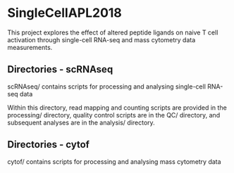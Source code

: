 # SingleCellAPL2018

This project explores the effect of altered peptide ligands on naive T cell activation through single-cell RNA-seq and mass cytometry data measurements. 

## Directories - scRNAseq

scRNAseq/ contains scripts for processing and analysing single-cell RNA-seq data

Within this directory, read mapping and counting scripts are provided in the processing/ directory, quality control scripts are in the QC/ directory, and subsequent analyses are in the analysis/ directory.

## Directories - cytof

cytof/ contains scripts for processing and analysing mass cytometry data


